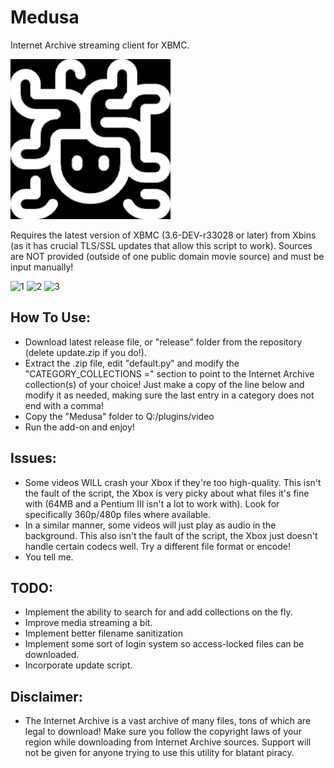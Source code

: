 # Medusa
Internet Archive streaming client for XBMC. 

![1](release/default.tbn)

Requires the latest version of XBMC (3.6-DEV-r33028 or later) from Xbins (as it has crucial TLS/SSL updates that allow this script to work). Sources are NOT provided (outside of one public domain movie source) and must be input manually!

![1](screenshots/1.bmp)
![2](screenshots/2.bmp)
![3](screenshots/3.bmp)

## How To Use:
- Download latest release file, or "release" folder from the repository (delete update.zip if you do!).
- Extract the .zip file, edit "default.py" and modify the "CATEGORY_COLLECTIONS =" section to point to the Internet Archive collection(s) of your choice! Just make a copy of the line below and modify it as needed, making sure the last entry in a category does not end with a comma!
- Copy the "Medusa" folder to Q:/plugins/video
- Run the add-on and enjoy!

## Issues:
- Some videos WILL crash your Xbox if they're too high-quality. This isn't the fault of the script, the Xbox is very picky about what files it's fine with (64MB and a Pentium III isn't a lot to work with). Look for specifically 360p/480p files where available.
- In a similar manner, some videos will just play as audio in the background. This also isn't the fault of the script, the Xbox just doesn't handle certain codecs well. Try a different file format or encode!
- You tell me.

## TODO:
- Implement the ability to search for and add collections on the fly.
- Improve media streaming a bit.
- Implement better filename sanitization
- Implement some sort of login system so access-locked files can be downloaded.
- Incorporate update script.

## Disclaimer:
- The Internet Archive is a vast archive of many files, tons of which are legal to download! Make sure you follow the copyright laws of your region while downloading from Internet Archive sources. Support will not be given for anyone trying to use this utility for blatant piracy. 
